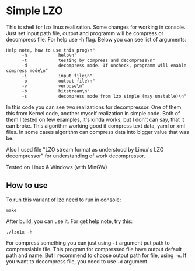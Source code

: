 # Simple LZO

This is shell for lzo linux realization. Some changes for working in console.
Just set input path file, output and programm will be compress or decompress file.
For help use -h flag. Below you can see list of arguments:
 ```
 Help note, how to use this prog\n"
       -h            help\n"
       -t            testing by compress and decompress\n"
       -d            decompress mode. If uncheck, programm will enable compress mode\n"
       -i            input file\n"
       -o            output file\n"
       -v            verbose\n"
       -b            bitstream\n"
       -s            decompress mode from lzo simple (may unstable)\n"
```
In this code you can see two realizations for decompressor. One of them this from Kernel code, another myself realization in simple code. Both of them I tested on few examples, it's kinda works, but I don't can say, that it can broke.
This algorithm working good if compress text data, yaml or xml files. In some cases algorithm can compress data into bigger value that was be.

Also I used file "LZO stream format as understood by Linux's LZO decompressor" for understanding of work decompressor.

Tested on Linux & Windows (with MinGW)
## How to use

To run this variant of lzo need to run in console:
```
make
```
After build, you can use it. For get help note, try this:
```
./lzo1x -h
```
For compress something you can just using ```-i``` argument put path to compressiable file. This program for compressed file have output default path and name. But I recommend to choose output path for file, using ```-o```.
If you want to decompress file, you need to use ```-d``` argument.
